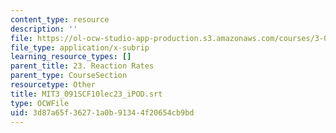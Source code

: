 ```yaml
---
content_type: resource
description: ''
file: https://ol-ocw-studio-app-production.s3.amazonaws.com/courses/3-091sc-introduction-to-solid-state-chemistry-fall-2010/3d87a65f36271a0b91344f20654cb9bd_MIT3_091SCF10lec23_iPOD.srt
file_type: application/x-subrip
learning_resource_types: []
parent_title: 23. Reaction Rates
parent_type: CourseSection
resourcetype: Other
title: MIT3_091SCF10lec23_iPOD.srt
type: OCWFile
uid: 3d87a65f-3627-1a0b-9134-4f20654cb9bd
---
```

